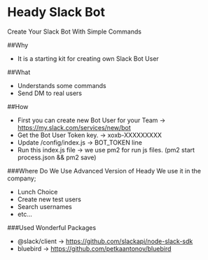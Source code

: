 Heady Slack Bot
======
Create Your Slack Bot With Simple Commands

##Why
* It is a starting kit for creating own Slack Bot User

##What
* Understands some commands
* Send DM to real users

##How
* First you can create new Bot User for your Team -> https://my.slack.com/services/new/bot
* Get the Bot User Token key. -> xoxb-XXXXXXXXX
* Update /config/index.js -> BOT_TOKEN line
* Run this index.js file -> we use pm2 for run js files. (pm2 start process.json && pm2 save)

###Where Do We Use Advanced Version of Heady
We use it in the company;
- Lunch Choice
- Create new test users
- Search usernames
- etc...

###Used Wonderful Packages
* @slack/client -> https://github.com/slackapi/node-slack-sdk
* bluebird -> https://github.com/petkaantonov/bluebird